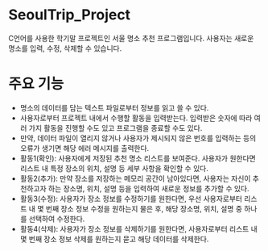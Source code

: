 # SeoulTrip_Project
C언어를 사용한 학기말 프로젝트인 서울 명소 추천 프로그램입니다.
사용자는 새로운 명소를 입력, 수정, 삭제할 수 있습니다.

# 주요 기능
 - 명소의 데이터를 담는 텍스트 파일로부터 정보를 읽고 쓸 수 있다.
 - 사용자로부터 프로젝트 내에서 수행할 활동을 입력받는다. 입력받은 숫자에 따라 여러 가지 활동을 진행할 수도 있고 프로그램을 종료할 수도 있다.
 - 만약, 데이터 파일이 열리지 않거나 사용자가 제시되지 않은 번호를 입력하는 등의 오류가 생기면 해당 에러 메시지를 출력한다.
 - 활동1(확인): 사용자에게 저장된 추천 명소 리스트를 보여준다. 사용자가 원한다면 리스트 내 특정 장소의 위치, 설명 등 세부 사항을 확인할 수 있다.
 - 활동2(추가): 만약 장소를 저장하는 메모리 공간이 남아있다면, 사용자는 자신이 추천하고자 하는 장소명, 위치, 설명 등을 입력하여 새로운 정보를 추가할 수 있다.
 - 활동3(수정): 사용자가 장소 정보를 수정하기를 원한다면, 우선 사용자로부터 리스트 내 몇 번째 장소 정보 수정을 원하는지 물은 후, 해당 장소명, 위치, 설명 중 하나를 선택하여 수정한다.
 - 활동4(삭제): 사용자가 장소 정보를 삭제하기를 원한다면, 사용자로부터 리스트 내 몇 번째 장소 정보 삭제를 원하는지 묻고 해당 데이터를 삭제한다.
